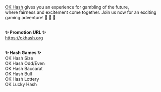 <a href="https://okhash.org" title="OK Hash">OK Hash</a> gives you an experience for gambling of the future,<br>
where fairness and excitement come together. Join us now for an exciting gaming adventure! 👋 👋 👋<br><br>

<strong>✨ Promotion URL ✨</strong><br>
<a href="https://okhash.org" title="OK Hash">https://okhash.org</a><br><br>

<strong>✨ Hash Games ✨</strong><br>
OK Hash Size<br>
OK Hash Odd/Even<br>
OK Hash Baccarat<br>
OK Hash Bull<br>
OK Hash Lottery<br>
OK Lucky Hash<br>
